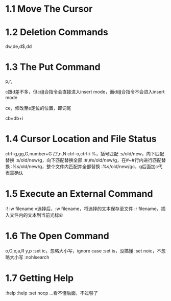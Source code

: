 # 1.1   Move The Cursor
# 1.2   Deletion Commands
dw,de,d$,dd
# 1.3   The Put Command
p,r,

c跟d差不多，但c组合指令会直接进入insert mode，而d组合指令不会进入insert mode

ce，修改至e定位的位置，即词尾

cb=db+i
# 1.4   Cursor Location and File Status
ctrl-g,gg,G,number+G
/,?,n,N
ctrl-o,ctrl-i
%，括号匹配
:s/old/new，向下匹配替换
:s/old/new/g，向下匹配替换全部
:#,#s/old/new/g，在#~#行内进行匹配替换
:%s/old/new/g，整个文件内匹配并全部替换
:%s/old/new/gc，g后面加c代表需确认
# 1.5   Execute an External Command
:!<command>
:w filename
v选择后，:w filename，将选择的文本保存至文件
:r filename，插入文件内的文本到当前光标处
# 1.6   The Open Command
o,O,e,a,R
y,p
:set ic，忽略大小写，ignore case
:set is，没搞懂
:set noic，不忽略大小写
:nohlsearch
# 1.7   Getting Help
<F1>
:help
:help <command>
:set nocp
...看不懂后面，不过够了
